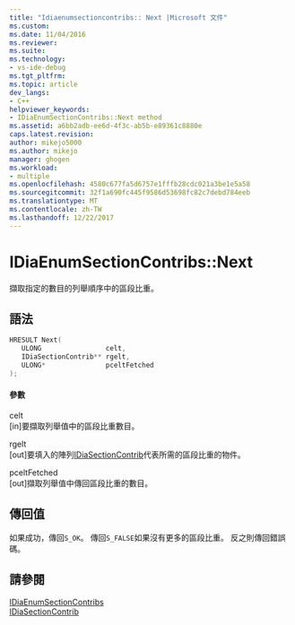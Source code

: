 ```yaml
---
title: "Idiaenumsectioncontribs:: Next |Microsoft 文件"
ms.custom: 
ms.date: 11/04/2016
ms.reviewer: 
ms.suite: 
ms.technology:
- vs-ide-debug
ms.tgt_pltfrm: 
ms.topic: article
dev_langs:
- C++
helpviewer_keywords:
- IDiaEnumSectionContribs::Next method
ms.assetid: a6bb2adb-ee6d-4f3c-ab5b-e89361c8880e
caps.latest.revision: 
author: mikejo5000
ms.author: mikejo
manager: ghogen
ms.workload:
- multiple
ms.openlocfilehash: 4580c677fa5d6757e1fffb28cdc021a3be1e5a58
ms.sourcegitcommit: 32f1a690fc445f9586d53698fc82c7debd784eeb
ms.translationtype: MT
ms.contentlocale: zh-TW
ms.lasthandoff: 12/22/2017
---
```

# <a name="idiaenumsectioncontribsnext"></a>IDiaEnumSectionContribs::Next
擷取指定的數目的列舉順序中的區段比重。  
  
## <a name="syntax"></a>語法  
  
```C++  
HRESULT Next(   
   ULONG                celt,   
   IDiaSectionContrib** rgelt,  
   ULONG*               pceltFetched  
);  
```  
  
#### <a name="parameters"></a>參數  
 celt  
 [in]要擷取列舉值中的區段比重數目。  
  
 rgelt  
 [out]要填入的陣列[IDiaSectionContrib](../../debugger/debug-interface-access/idiasectioncontrib.md)代表所需的區段比重的物件。  
  
 pceltFetched  
 [out]擷取列舉值中傳回區段比重的數目。  
  
## <a name="return-value"></a>傳回值  
 如果成功，傳回`S_OK`。 傳回`S_FALSE`如果沒有更多的區段比重。 反之則傳回錯誤碼。  
  
## <a name="see-also"></a>請參閱  
 [IDiaEnumSectionContribs](../../debugger/debug-interface-access/idiaenumsectioncontribs.md)   
 [IDiaSectionContrib](../../debugger/debug-interface-access/idiasectioncontrib.md)
